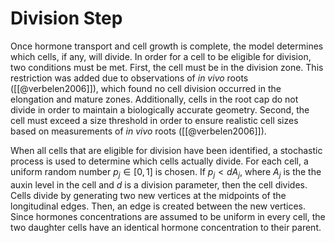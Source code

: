 # Division Step

Once hormone transport and cell growth is complete, the model determines which cells, if any, will divide. In order for a cell to be eligible for division, two conditions must be met. First, the cell must be in the division zone. This restriction was added due to observations of *in vivo* roots ([[@verbelen2006]]), which found no cell division occurred in the elongation and mature zones. Additionally, cells in the root cap do not divide in order to maintain a biologically accurate geometry. Second, the cell must exceed a size threshold in order to ensure realistic cell sizes based on measurements of *in vivo* roots ([[@verbelen2006]]).

When all cells that are eligible for division have been identified, a stochastic process is used to determine which cells actually divide. For each cell, a uniform random number $p_{j} \in [0, 1]$ is chosen. If $p_{j} < dA_{j}$, where $A_{j}$ is the the auxin level in the cell and $d$ is a division parameter, then the cell divides. Cells divide by generating two new vertices at the midpoints of the longitudinal edges. Then, an edge is created between the new vertices. Since hormones concentrations are assumed to be uniform in every cell, the two daughter cells have an identical hormone concentration to their parent.

